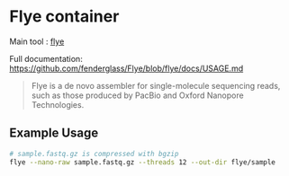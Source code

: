 # Flye container

Main tool : [flye](https://github.com/fenderglass/Flye)

Full documentation: https://github.com/fenderglass/Flye/blob/flye/docs/USAGE.md

> Flye is a de novo assembler for single-molecule sequencing reads, such as those produced by PacBio and Oxford Nanopore Technologies.

## Example Usage

```bash
# sample.fastq.gz is compressed with bgzip
flye --nano-raw sample.fastq.gz --threads 12 --out-dir flye/sample
```
